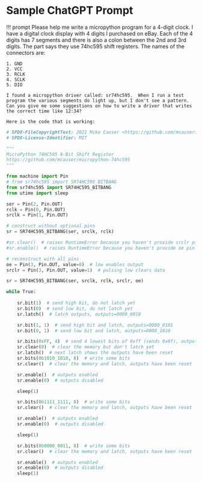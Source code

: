 # Sample ChatGPT Prompt

!!! prompt
    Please help me write a micropython program for a 4-digit clock.  I have a digital clock display with 4 digits I purchased on eBay.  Each of the 4 digits has 7 segments and there is also a colon between the 2nd and 3rd digits.  The part says they use 74hc595 shift registers.  The names of the connectors are:

    1. GND
    2. VCC
    3. RCLK
    4. SCLK
    5. DIO

    I found a micropython driver called: sr74hc595.  When I run a test program the various segments do light up, but I don't see a pattern.  Can you give me some suggestions on how to write a driver that writes the correct time like 12:34?

    Here is the code that is working:

```python
# SPDX-FileCopyrightText: 2021 Mike Causer <https://github.com/mcauser>
# SPDX-License-Identifier: MIT

"""
MicroPython 74HC595 8-Bit Shift Register
https://github.com/mcauser/micropython-74hc595
"""

from machine import Pin
# from sr74hc595 import SR74HC595_BITBANG
from sr74hc595 import SR74HC595_BITBANG
from utime import sleep

ser = Pin(2, Pin.OUT)
rclk = Pin(0, Pin.OUT)
srclk = Pin(1, Pin.OUT)

# construct without optional pins
sr = SR74HC595_BITBANG(ser, srclk, rclk)

#sr.clear()  # raises RuntimeError because you haven't provide srclr pin
#sr.enable()  # raises RuntimeError because you haven't provide oe pin

# reconstruct with all pins
oe = Pin(3, Pin.OUT, value=0)  # low enables output
srclr = Pin(3, Pin.OUT, value=1)  # pulsing low clears data

sr = SR74HC595_BITBANG(ser, srclk, rclk, srclr, oe)

while True:
    
    sr.bit(1)  # send high bit, do not latch yet
    sr.bit(0)  # send low bit, do not latch yet
    sr.latch()  # latch outputs, outputs=0000_0010

    sr.bit(1, 1)  # send high bit and latch, outputs=0000_0101
    sr.bit(0, 1)  # send low bit and latch, outputs=0000_1010

    sr.bits(0xFF, 4)  # send 4 lowest bits of 0xff (sends 0x0f), outputs=1010_1111
    sr.clear(0)  # clear the memory but don't latch yet
    sr.latch()  # next latch shows the outputs have been reset
    sr.bits(0b1010_1010, 8)  # write some bits
    sr.clear()  # clear the memory and latch, outputs have been reset

    sr.enable()  # outputs enabled
    sr.enable(0)  # outputs disabled

    sleep(1)

    sr.bits(0b1111_1111, 8)  # write some bits
    sr.clear()  # clear the memory and latch, outputs have been reset

    sr.enable()  # outputs enabled
    sr.enable(0)  # outputs disabled

    sleep(1)

    sr.bits(0b0000_0011, 8)  # write some bits
    sr.clear()  # clear the memory and latch, outputs have been reset

    sr.enable()  # outputs enabled
    sr.enable(0)  # outputs disabled
    sleep(1)
```
